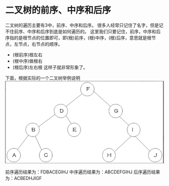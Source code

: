 # 二叉树的前序、中序和后序
二叉树的遍历主要有3中，前序、中序和后序。
很多人经常只记住了名字，但是记不住前序、中序和后序到底是如何遍历的。
这里我们只要记住，前序，中序和后序指的是根节点的位置即可，即(根)前序，(根)中序，(根)后序，意思就是根节点，左节点，右节点的顺序。
* (根前序)根左右
* (根中序)做根右
* (根后序)左右根
这样子就非常形象了。

下面，根据实际的一个二叉树举例说明
![](pic/binaryTree.jpeg)

前序遍历结果为：FDBACEGIHJ
中序遍历结果为：ABCDEFGIHJ
后序遍历结果为：ACBEDHJIGF